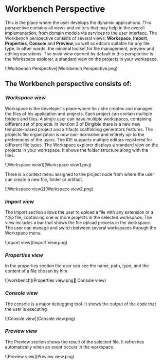 # Workbench Perspective
This is the place where the user develops the dynamic applications. This perspective contains all views and editors that may help in the overall implementation, from domain models via services to the user interface. The Workbench perspective consists of several views: **Workspace**, **Import**, **Properties**, **Console** and **Preview**, as well as editors suitable for any file type. In other words, the minimal toolset for file management, preview and editing operations. The main view opened by default in this perspective is the Workspace explorer, a standard view on the projects in your workspace.

![Workbench Perspective](Workbench Perspective.png)

## The Workbench perspective consists of:

### *Workspace view*

Workspace is the developer's place where he / she creates and manages the files of his application and projects. Each project can contain multiple folders and files. A single user can have multiple workspaces, containing different set of projects. In Version 3 of Dirigible there is a new  new template-based project and artifacts scaffolding generators features. The projects file organization is now non-normative and entirely up-to the preferences of the users.  The IDE supports multiple editors registered for different file types. The Workspace explorer displays a standard view on the projects in your workspace. It shows the folder structure along with the files. 


![Workspace view1](Workspace view1.png)

There is a context menu assigned to the project node from where the user can create a new file, folder or artifact.

![Workspace view2](Workspace view2.png)

### *Import view*

The Import section allows the user to upload a file with any extension or a *.zip file, containing one or more projects in the selected workspace. The view includes a bar that shows the file upload process in the workspace. The user can manage and switch between several workspaces through the Workspace menu.

![mport view](Import view.png)

### *Properties view*

In the properties section the user can see the name, path, type, and the content of a file chosen by him.

![workbench](Properties view.png	Console view)

### *Console view*

The console is a major debugging tool. It shows the output of the code that the user is executing. 

![Console view](Console view.png)

### *Preview view*

The Preview section shows the result of the selected file.  It refreshes automatically when an event occurs in the workspace.

![Preview view](Preview view.png)
